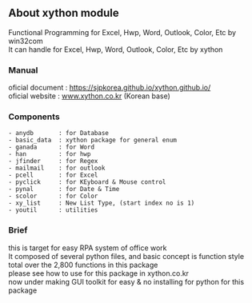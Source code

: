 ## About xython module
Functional Programming for Excel, Hwp, Word, Outlook, Color, Etc by win32com<br>
It can handle for Excel, Hwp, Word, Outlook, Color, Etc by xython


### Manual
oficial document : https://sjpkorea.github.io/xython.github.io/   <br>
oficial website : www.xython.co.kr  (Korean base)  <br>

### Components 

    - anydb       : for Database
    - basic_data  : xython package for general enum
    - ganada      : for Word
    - han         : for hwp
    - jfinder     : for Regex
    - mailmail    : for outlook
    - pcell       : for Excel
    - pyclick     : for KEyboard & Mouse control
    - pynal       : for Date & Time
    - scolor      : for Color
    - xy_list     : New List Type, (start index no is 1)
    - youtil      : utilities

### Brief
this is target for easy RPA system of office work<br>
It composed of several python files, and basic concept is function style<br>
total over the 2,800 functions in this package<br>
please see how to use for this package in xython.co.kr<br>
now under making GUI toolkit for easy & no installing for python for this package<br>





